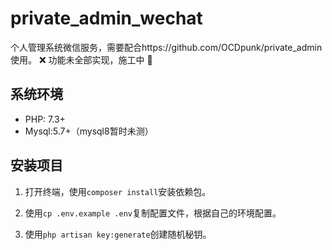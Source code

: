 # private_admin_wechat

个人管理系统微信服务，需要配合https://github.com/OCDpunk/private_admin 使用。
:x: 功能未全部实现，施工中 :construction:

## 系统环境

- PHP: 7.3+
- Mysql:5.7+（mysql8暂时未测）

## 安装项目

1. 打开终端，使用`composer install`安装依赖包。

2. 使用`cp .env.example .env`复制配置文件，根据自己的环境配置。

3. 使用`php artisan key:generate`创建随机秘钥。
